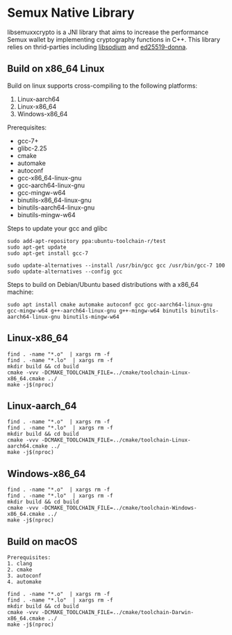 # Semux Native Library

libsemuxxcrypto is a JNI library that aims to increase the performance Semux wallet by implementing cryptography functions in C++. 
This library relies on thrid-parties including 
[libsodium](https://github.com/jedisct1/libsodium) and 
[ed25519-donna](https://github.com/floodyberry/ed25519-donna).  

## Build on x86_64 Linux

Build on linux supports cross-compiling to the following platforms:

1. Linux-aarch64
2. Linux-x86_64
3. Windows-x86_64

Prerequisites:
- gcc-7+
- glibc-2.25
- cmake
- automake
- autoconf
- gcc-x86_64-linux-gnu
- gcc-aarch64-linux-gnu 
- gcc-mingw-w64
- binutils-x86_64-linux-gnu
- binutils-aarch64-linux-gnu
- binutils-mingw-w64

Steps to update your gcc and glibc
```
sudo add-apt-repository ppa:ubuntu-toolchain-r/test
sudo apt-get update 
sudo apt-get install gcc-7

sudo update-alternatives --install /usr/bin/gcc gcc /usr/bin/gcc-7 100
sudo update-alternatives --config gcc

```

Steps to build on Debian/Ubuntu based distributions with a x86_64 machine:
```
sudo apt install cmake automake autoconf gcc gcc-aarch64-linux-gnu gcc-mingw-w64 g++-aarch64-linux-gnu g++-mingw-w64 binutils binutils-aarch64-linux-gnu binutils-mingw-w64
```

## Linux-x86_64
```
find . -name "*.o"  | xargs rm -f
find . -name "*.lo"  | xargs rm -f
mkdir build && cd build
cmake -vvv -DCMAKE_TOOLCHAIN_FILE=../cmake/toolchain-Linux-x86_64.cmake ../
make -j$(nproc)
```

## Linux-aarch_64
```
find . -name "*.o"  | xargs rm -f
find . -name "*.lo"  | xargs rm -f
mkdir build && cd build 
cmake -vvv -DCMAKE_TOOLCHAIN_FILE=../cmake/toolchain-Linux-aarch64.cmake ../
make -j$(nproc)
```

## Windows-x86_64
```
find . -name "*.o"  | xargs rm -f
find . -name "*.lo"  | xargs rm -f
mkdir build && cd build
cmake -vvv -DCMAKE_TOOLCHAIN_FILE=../cmake/toolchain-Windows-x86_64.cmake ../
make -j$(nproc)
```

## Build on macOS
```
Prerequisites:
1. clang
2. cmake
3. autoconf
4. automake

find . -name "*.o"  | xargs rm -f
find . -name "*.lo"  | xargs rm -f
mkdir build && cd build
cmake -vvv -DCMAKE_TOOLCHAIN_FILE=../cmake/toolchain-Darwin-x86_64.cmake ../
make -j$(nproc)
```
